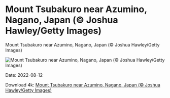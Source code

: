 # Mount Tsubakuro near Azumino, Nagano, Japan (© Joshua Hawley/Getty Images)

Mount Tsubakuro near Azumino, Nagano, Japan (© Joshua Hawley/Getty Images)

![Mount Tsubakuro near Azumino, Nagano, Japan (© Joshua Hawley/Getty Images)](https://bing.com/th?id=OHR.MtTsubakuro_EN-US2985513957_UHD.jpg&w=1024&h=576)

Date: 2022-08-12

Download 4k: [Mount Tsubakuro near Azumino, Nagano, Japan (© Joshua Hawley/Getty Images)](https://bing.com/th?id=OHR.MtTsubakuro_EN-US2985513957_UHD.jpg)

